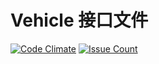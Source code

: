 # Vehicle 接口文件

[![Code Climate](https://codeclimate.com/github/nmchgx/Vehicle/badges/gpa.svg)](https://codeclimate.com/github/nmchgx/Vehicle)  [![Issue Count](https://codeclimate.com/github/nmchgx/Vehicle/badges/issue_count.svg)](https://codeclimate.com/github/nmchgx/Vehicle)

